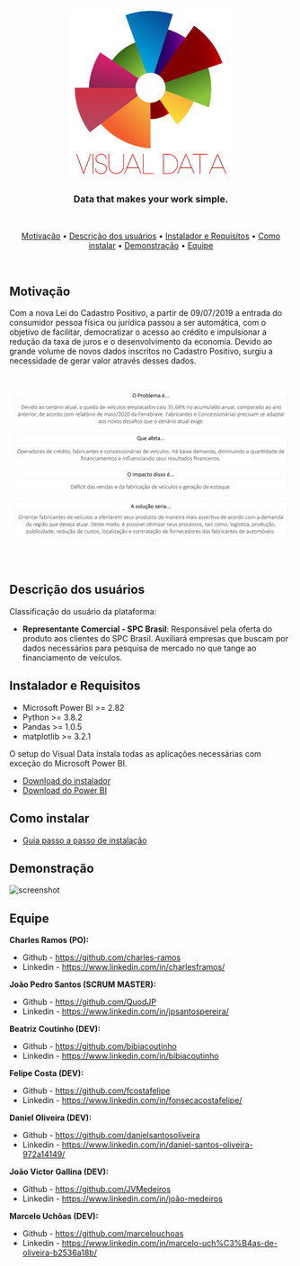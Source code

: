 <h1 align="center">
  <img src="https://github.com/fcostafelipe/PI-SPCBrasil-2020/blob/sprint-6/img_git_transparente-01.png" alt="VisualData" width="300"></a>
  <br>
</h1>
 
 <h3 align="center"> Data that makes your work simple. </h3> <br>
 
 <p align="center">
  <a href="#Motivação">Motivação</a> •
  <a href="#Descrição-dos-usuários">Descrição dos usuários</a> •
  <a href="#Instalador-e-Requisitos">Instalador e Requisitos</a> •
  <a href="#Como-instalar">Como instalar</a> •
  <a href="#Demonstração">Demonstração</a> •
  <a href="#Equipe">Equipe</a>
 </p> 
 <br>
 
## Motivação
 
Com a nova Lei do Cadastro Positivo, a partir de 09/07/2019 a entrada do consumidor pessoa física ou jurídica passou a ser automática, com o objetivo de facilitar, democratizar o acesso ao crédito e impulsionar a redução da taxa de juros e o desenvolvimento da economia.
Devido ao grande volume de novos dados inscritos no Cadastro Positivo, surgiu a necessidade de gerar valor através desses dados.


<h1 align="center">
  <img src="https://github.com/fcostafelipe/PI-SPCBrasil-2020/blob/master/motivacao2.png" alt="motivacao"></a>
  <br>
  <br>
 </h1>


## Descrição dos usuários

Classificação do usuário da plataforma:
- <strong>Representante Comercial - SPC Brasil</strong>: Responsável pela oferta do produto aos clientes
do SPC Brasil. Auxiliará empresas que buscam por dados necessários para pesquisa de
mercado no que tange ao financiamento de veículos. 

## Instalador e Requisitos 

- Microsoft Power BI >= 2.82
- Python >= 3.8.2
- Pandas >= 1.0.5
- matplotlib >= 3.2.1

O setup do Visual Data instala todas as aplicações necessárias com exceção do Microsoft Power BI.

- <a href="https://github.com/QuodJP/PI-SPCBrasil-2020/raw/sprint-6/setup/visualdata-setup.exe">Download do instalador </a> <br>
- <a href="https://powerbi.microsoft.com/pt-br/downloads/">Download do Power BI </a>

## Como instalar

- <a href="https://github.com/fcostafelipe/PI-SPCBrasil-2020/blob/master/Arquivos_Readme/guia_install_readme.md">Guia passo a passo de instalação</a>

## Demonstração
 
![screenshot](https://github.com/fcostafelipe/PI-SPCBrasil-2020/blob/master/Arquivos_Readme/gif_git.gif)

## Equipe



<strong>Charles Ramos (PO):</strong>
- Github - https://github.com/charles-ramos
- Linkedin - https://www.linkedin.com/in/charlesframos/

<strong>João Pedro Santos (SCRUM MASTER):</strong>
- Github - https://github.com/QuodJP
- Linkedin - https://www.linkedin.com/in/jpsantospereira/

<strong>Beatriz Coutinho (DEV):</strong> 
- Github - https://github.com/bibiacoutinho
- Linkedin - https://www.linkedin.com/in/bibiacoutinho

<strong>Felipe Costa (DEV):</strong> 
- Github - https://github.com/fcostafelipe
- Linkedin - https://www.linkedin.com/in/fonsecacostafelipe/

<strong>Daniel Oliveira (DEV): </strong> 
- Github - https://github.com/danielsantosoliveira 
- Linkedin - https://www.linkedin.com/in/daniel-santos-oliveira-972a14149/

<strong>João Victor Gallina (DEV):</strong>
- Github - https://github.com/JVMedeiros 
- Linkedin - https://www.linkedin.com/in/joão-medeiros

<strong>Marcelo Uchôas (DEV):</strong>
- Github - https://github.com/marcelouchoas
- Linkedin - https://www.linkedin.com/in/marcelo-uch%C3%B4as-de-oliveira-b2536a18b/
